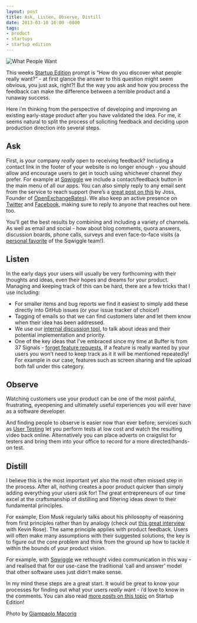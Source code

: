 ```yaml
---
layout: post
title: Ask, Listen, Observe, Distill
date: 2013-03-10 16:00 -0800
tags:
- product
- startups
- startup edition
---
```


<p><img src="http://media.tumblr.com/0ab84f6875b76a556b82d89483f0c4be/tumblr_inline_mpnngpVOsL1qz4rgp.jpg" alt="What People Want" title="What Everybody Wants" /></p>

<p>This weeks <a href="http://startupedition.com">Startup Edition</a> prompt is &#8220;How do you discover what people really want?&#8221; - at first glance the answer to this question might seem obvious, you just ask, right?! But the way you ask and how you process the feedback can make the difference between a terrible product and a runaway success.</p>

<p>Here i&#8217;m thinking from the perspective of developing and improving an existing early-stage product after you have validated the idea. For me, it seems natural to split the process of soliciting feedback and deciding upon production direction into several steps.</p>

<h2>Ask</h2>

<p>First, is your company <em>really</em> open to receiving feedback? Including a contact link in the footer of your website is no longer enough - you should allow and encourage users to get in touch using whichever channel <em>they</em> prefer. For example at <a href="https://www.sqwiggle.com">Sqwiggle</a> we include a contact/feedback button in the main menu of all our apps. You can also simply reply to any email sent from the service to reach support (here&#8217;s a <a href="http://www.josscrowcroft.com/2011/random/death-to-the-noreply-mailbox/">great post on this</a> by Joss, Founder of <a href="https://openexchangerates.org/">OpenExchangeRates</a>). We also keep an active presence on <a href="http://twitter.com/sqwiggleinc">Twitter</a> and <a href="http://facebook.com/sqwiggleinc">Facebook</a>, making sure to reply to anyone that reaches out here too.</p>

<p>You&#8217;ll get the best results by combining and including a variety of channels. As well as email and social - how about blog comments, quora answers, discussion boards, phone calls, surveys and even face-to-face visits (a <a href="http://instagram.com/p/bPXADnP5NJ/">personal favorite</a> of the Sqwiggle team!).</p>

<h2>Listen</h2>

<p>In the early days your users will usually be very forthcoming with their thoughts and ideas, even their hopes and dreams for your product. Managing and keeping track of this can be hard, there are a few tricks that I use including:</p>

<ul><li>For smaller items and bug reports we find it easiest to simply add these directly into GitHub issues (or your issue tracker of choice!)</li>
<li>Tagging of emails so that we can find customers later and let them know when their idea has been addressed.</li>
<li>We use our <a href="http://blog.tommoor.com/2013/06/13/how-to-build-company-transparency-and-reduce-email/">internal discussion tool</a>, to talk about ideas and their potential implementation and priority.</li>
<li>One of the key ideas that I&#8217;ve embraced since my time at Buffer is from 37 Signals - <a href="https://37signals.com/svn/archives2/getting_real_forget_feature_requests.php">forget feature requests</a>, If a feature is really wanted by your users you won&#8217;t need to keep track as it it will be mentioned repeatedly! For example in our case, features such as screen sharing and file upload both fall under this category.</li>
</ul><h2>Observe</h2>

<p>Watching customers use your product can be one of the most painful, frustrating, eyeopening and ultimately useful experiences you will ever have as a software developer.</p>

<p>And finding people to observe is easier now than ever before, services such as <a href="http://www.usertesting.com">User Testing</a> let you perform tests at low cost and watch the resulting video back online. Alternatively you can place adverts on craigslist for testers and bring them into your office to record for a more directed/hands-on test.</p>

<h2>Distill</h2>

<p>I believe this is the most important yet also the most often missed step in the process. After all, nothing creates a poor product quicker than simply adding everything your users ask for! The great entrepreneurs of our time excel at the craftsmanship of distilling and filtering ideas down to their fundamental principles.</p>

<p>For example, Elon Musk regularly talks about his philosophy of reasoning from first principles rather than by analogy (check out <a href="http://foundation.bz/20/">this great interview</a> with Kevin Rose). The same principle applies with product feedback. Users will often make many assumptions with their suggested solutions, the key is to figure out the core problem and think from the ground up how to tackle it within the bounds of your product vision.</p>

<p>For example, with <a href="https://www.sqwiggle.com">Sqwiggle</a> we rethought video communication in this way - and realised that for our use-case the traditional &#8216;call and answer&#8217; model that other software uses just didn&#8217;t make sense.</p>

<p>In my mind these steps are a great start. It would be great to know your processes for finding out what your users <em>really</em> want - i&#8217;d love to know in the comments. You can also read <a href="http://bit.ly/15eDJRU">more posts on this topic</a> on Startup Edition!</p>

<p class="caption">Photo by <a href="https://secure.flickr.com/photos/gmacorig/">Giampaolo Macorig</a></p>
